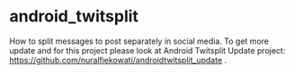 # android_twitsplit
How to split messages to post separately in social media.
To get more update and for this project please look at Android Twitsplit Update project: https://github.com/nuralfiekowati/androidtwitsplit_update .
